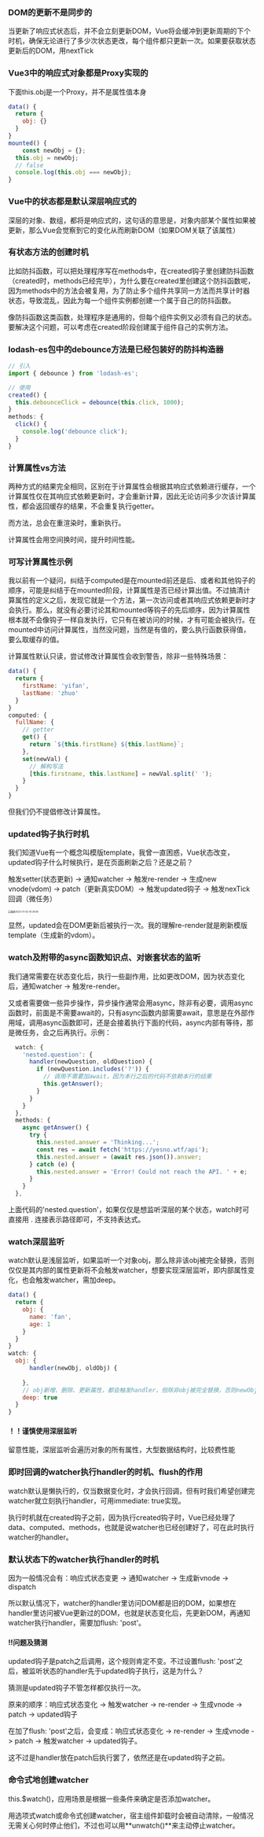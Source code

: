 ### DOM的更新不是同步的

当更新了响应式状态后，并不会立刻更新DOM，Vue将会缓冲到更新周期的下个时机，确保无论进行了多少次状态更改，每个组件都只更新一次。如果要获取状态更新后的DOM，用nextTick

### Vue3中的响应式对象都是Proxy实现的

下面this.obj是一个Proxy，并不是属性值本身

```javascript
data() {
  return {
    obj: {}
  }
}
mounted() {
	const newObj = {};
  this.obj = newObj;
  // false
  console.log(this.obj === newObj);
}
```



### Vue中的状态都是默认深层响应式的

深层的对象、数组，都将是响应式的，这句话的意思是，对象内部某个属性如果被更新，那么Vue会觉察到它的变化从而刷新DOM（如果DOM关联了该属性）

### 有状态方法的创建时机

比如防抖函数，可以把处理程序写在methods中，在created钩子里创建防抖函数（created时，methods已经完毕），为什么要在created里创建这个防抖函数呢，因为methods中的方法会被复用，为了防止多个组件共享同一方法而共享计时器状态，导致混乱，因此为每一个组件实例都创建一个属于自己的防抖函数。

像防抖函数这类函数，处理程序是通用的，但每个组件实例又必须有自己的状态。要解决这个问题，可以考虑在created阶段创建属于组件自己的实例方法。

### lodash-es包中的debounce方法是已经包装好的防抖构造器

```javascript
// 引入
import { debounce } from 'lodash-es';

// 使用
created() {
  this.debounceClick = debounce(this.click, 1000);
}
methods: {
  click() {
    console.log('debounce click');
  }
}
```

### 计算属性vs方法

两种方式的结果完全相同，区别在于计算属性会根据其响应式依赖进行缓存，一个计算属性仅在其响应式依赖更新时，才会重新计算，因此无论访问多少次该计算属性，都会返回缓存的结果，不会重复执行getter。

而方法，总会在重渲染时，重新执行。

计算属性会用空间换时间，提升时间性能。

### 可写计算属性示例

我以前有一个疑问，纠结于computed是在mounted前还是后、或者和其他钩子的顺序，可能是纠结于在mounted阶段，计算属性是否已经计算出值。不过搞清计算属性的定义之后，发现它就是一个方法，第一次访问或者其响应式依赖更新时才会执行。那么，就没有必要讨论其和mounted等钩子的先后顺序，因为计算属性根本就不会像钩子一样自发执行，它只有在被访问的时候，才有可能会被执行。在mounted中访问计算属性，当然没问题，当然是有值的，要么执行函数获得值，要么取缓存的值。

计算属性默认只读，尝试修改计算属性会收到警告，除非一些特殊场景：

```javascript
data() {
  return {
    firstName: 'yifan',
    lastName: 'zhuo'
  }
}
computed: {
  fullName: {
    // getter
    get() {
      return `${this.firstName} ${this.lastName}`;
    },
    set(newVal) {
      // 解构写法
      [this.firstname, this.lastName] = newVal.split(' ');
    }
  }
}
```

但我们仍不提倡修改计算属性。

### updated钩子执行时机

我们知道Vue有一个概念叫模版template，我曾一直困惑，Vue状态改变，updated钩子什么时候执行，是在页面刷新之后？还是之前？

触发setter(状态更新) -> 通知watcher -> 触发re-render -> 生成new vnode(vdom) -> patch（更新真实DOM）-> 触发updated钩子 -> 触发nexTick回调（微任务）

<img src="/Users/erfan/Library/Application Support/typora-user-images/截屏2023-01-02 00.38.06.png" alt="截屏2023-01-02 00.38.06" style="zoom: 33%;" />

显然，updated会在DOM更新后被执行一次。我的理解re-render就是刷新模版template（生成新的vdom）。

### watch及附带的async函数知识点、对嵌套状态的监听

我们通常需要在状态变化后，执行一些副作用，比如更改DOM，因为状态变化后，通知watcher -> 触发re-render。

又或者需要做一些异步操作，异步操作通常会用async，除非有必要，调用async函数时，前面是不需要await的，只有async函数内部需要await，意思是在外部作用域，调用async函数即可，还是会接着执行下面的代码，async内部有等待，那是微任务，会之后再执行。示例：

```javascript
  watch: {
    'nested.question': {
      handler(newQuestion, oldQuestion) {
        if (newQuestion.includes('?')) {
          // 调用不需要加await，因为本行之后的代码不依赖本行的结果
          this.getAnswer();
        }
      }
    }
  },
  methods: {
    async getAnswer() {
      try {
        this.nested.answer = 'Thinking...';
        const res = await fetch('https://yesno.wtf/api');
        this.nested.answer = (await res.json()).answer;
      } catch (e) {
        this.nested.answer = 'Error! Could not reach the API. ' + e;
      }
    }
  },
```

上面代码的'nested.question'，如果仅仅是想监听深层的某个状态，watch时可直接用 . 连接表示路径即可，不支持表达式。

### watch深层监听

watch默认是浅层监听，如果监听一个对象obj，那么除非该obj被完全替换，否则仅仅是其内部的属性更新将不会触发watcher，想要实现深层监听，即内部属性变化，也会触发watcher，需加deep。

```javascript
data() {
  return {
    obj: {
      name: 'fan',
      age: 1
    }
  }
}
watch: {
  obj: {
	  handler(newObj, oldObj) {  
    	
    },
    // obj新增、删除、更新属性，都会触发handler，但除非obj被完全替换，否则newObj和oldObj是同一个对象
    deep: true
  }
}
```

#### ！！谨慎使用深层监听

留意性能，深层监听会遍历对象的所有属性，大型数据结构时，比较费性能

### 即时回调的watcher执行handler的时机、flush的作用

watch默认是懒执行的，仅当数据变化时，才会执行回调，但有时我们希望创建完watcher就立刻执行handler，可用immediate: true实现。

执行时机就在created钩子之前，因为执行created钩子时，Vue已经处理了data、computed、methods，也就是说watcher也已经创建好了，可在此时执行watcher的handler。

### 默认状态下的watcher执行handler的时机

因为一般情况会有：响应式状态变更 -> 通知watcher -> 生成新vnode -> dispatch

所以默认情况下，watcher的handler里访问DOM都是旧的DOM，如果想在handler里访问被Vue更新过的DOM，也就是状态变化后，先更新DOM，再通知watcher执行handler，需要加flush: 'post'。

#### !!问题及猜测

updated钩子是patch之后调用，这个规则肯定不变。不过设置flush: 'post'之后，被监听状态的handler先于updated钩子执行，这是为什么？

猜测是updated钩子不管怎样都仅执行一次。

原来的顺序：响应式状态变化 -> 触发watcher -> re-render -> 生成vnode -> patch -> updated钩子

在加了flush: 'post'之后，会变成：响应式状态变化 -> re-render -> 生成vnode -> patch -> 触发watcher -> updated钩子。

这不过是handler放在patch后执行罢了，依然还是在updated钩子之前。

### 命令式地创建watcher

this.$watch()，应用场景是根据一些条件来确定是否添加watcher。

用选项式watch或命令式创建watcher，宿主组件卸载时会被自动清除，一般情况无需关心何时停止他们，不过也可以用**unwatch()**来主动停止watcher。

#### 







